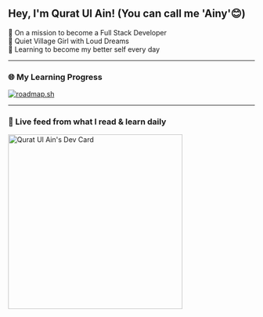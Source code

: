 ## Hey, I'm Qurat Ul Ain! (You can call me 'Ainy'😊)

🚀 On a mission to become a Full Stack Developer  
🦋 Quiet Village Girl with Loud Dreams  
🌱 Learning to become my better self every day  

---

### 🌐 My Learning Progress
[![roadmap.sh](https://roadmap.sh/card/wide/68342d17cf080f2a32ee88dd?variant=dark&roadmaps=design-system%2Cfrontend)](https://roadmap.sh)

---

### 📌 Live feed from what I read & learn daily
<a href="https://app.daily.dev/ainycodes07"><img src="https://api.daily.dev/devcards/v2/DFNvnWicFDWSbg6MnvQwe.png?type=default&r=scv" width="356" alt="Qurat Ul Ain's Dev Card"/></a>
